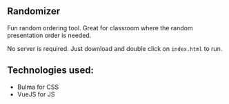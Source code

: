 ## Randomizer

Fun random ordering tool. Great for classroom where the random presentation order is needed.

No server is required. Just download and double click on `index.html` to run.

## Technologies used:
- Bulma for CSS
- VueJS for JS